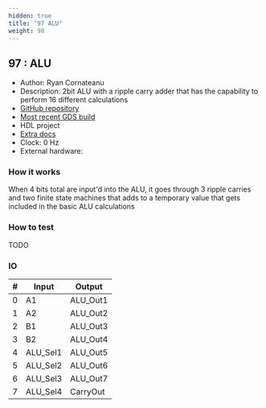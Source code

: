 ```yaml
---
hidden: true
title: "97 ALU"
weight: 98
---
```


## 97 : ALU

* Author: Ryan Cornateanu
* Description: 2bit ALU with a ripple carry adder that has the capability to perform 16 different calculations
* [GitHub repository](https://github.com/ryancor/tt02-submission-template)
* [Most recent GDS build](https://github.com/ryancor/tt02-submission-template/actions/runs/3537017872)
* HDL project
* [Extra docs]()
* Clock: 0 Hz
* External hardware: 



### How it works

When 4 bits total are input'd into the ALU, it goes through 3 ripple carries and two finite state machines that adds to a temporary value that gets included in the basic ALU calculations

### How to test

TODO

### IO

| # | Input        | Output       |
|---|--------------|--------------|
| 0 | A1  | ALU_Out1 |
| 1 | A2  | ALU_Out2 |
| 2 | B1  | ALU_Out3 |
| 3 | B2  | ALU_Out4 |
| 4 | ALU_Sel1  | ALU_Out5 |
| 5 | ALU_Sel2  | ALU_Out6 |
| 6 | ALU_Sel3  | ALU_Out7 |
| 7 | ALU_Sel4  | CarryOut |
